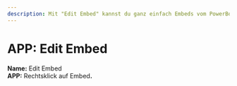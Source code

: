 ```yaml
---
description: Mit "Edit Embed" kannst du ganz einfach Embeds vom PowerBot bearbeiten.
---
```


# APP: Edit Embed

**Name:** Edit Embed\
**APP:** Rechtsklick auf Embe&#x64;**.**

<figure><img src="../../.gitbook/assets/Edit_Embed.png" alt=""><figcaption></figcaption></figure>
